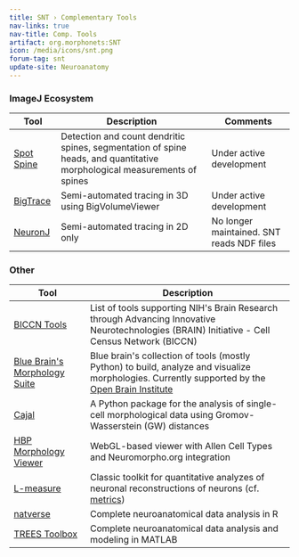 ```yaml
---
title: SNT › Complementary Tools
nav-links: true
nav-title: Comp. Tools
artifact: org.morphonets:SNT
icon: /media/icons/snt.png
forum-tag: snt
update-site: Neuroanatomy
---
```


### ImageJ Ecosystem

| Tool | Description | Comments |
|------|-------------|----------|
| [Spot Spine](/plugins/spot-spine) | Detection and count dendritic spines, segmentation of spine heads, and quantitative morphological measurements of spines | Under active development |
| [BigTrace](/plugins/bigtrace) | Semi-automated tracing in 3D using BigVolumeViewer | Under active development |
| [NeuronJ](/plugins/neuronj) | Semi-automated tracing in 2D only | No longer maintained. SNT reads NDF files |


### Other

| Tool | Description |
|------|-------------|
| [BICCN Tools](https://biccn.org/tools) | List of tools supporting NIH's Brain Research through Advancing Innovative Neurotechnologies (BRAIN) Initiative - Cell Census Network (BICCN) |
| [Blue Brain's Morphology Suite](https://github.com/BlueBrain/morphology-suite) | Blue brain's collection of tools (mostly Python) to build, analyze and visualize morphologies. Currently supported by the [Open Brain Institute](https://www.openbraininstitute.org/) |
| [Cajal](https://cajal.readthedocs.io/en/latest/index.html#) | A Python package for the analysis of single-cell morphological data using  Gromov-Wasserstein (GW) distances |
| [HBP Morphology Viewer](https://neuroinformatics.nl/HBP/morphology-viewer/)| WebGL-based viewer with Allen Cell Types and Neuromorpho.org integration |
| [L-measure](http://cng.gmu.edu:8080/Lm/) | Classic toolkit for quantitative analyzes of neuronal reconstructions of neurons (cf. [metrics](metrics)) |
| [natverse](https://natverse.org/) | Complete neuroanatomical data analysis in R |
| [TREES Toolbox ](https://www.treestoolbox.org/) | Complete neuroanatomical data analysis and modeling in MATLAB |
